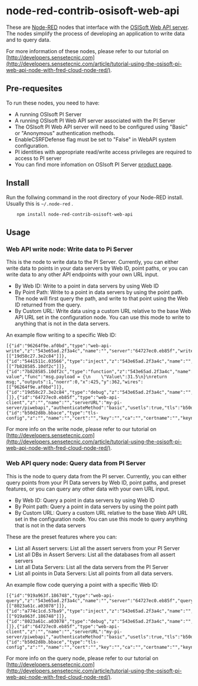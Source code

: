 # node-red-contrib-osisoft-web-api

These are [Node-RED](http://nodered.org) nodes that interface with the [OSISoft Web API server](https://techsupport.osisoft.com/Products/Developer-Technologies/PI-Web-API/Overviewcom/). The nodes simplify the process of developing an application to write data and to query data.

For more information of these nodes, please refer to our tutorial on [http://developers.sensetecnic.com](http://developers.sensetecnic.com/article/tutorial-using-the-osisoft-pi-web-api-node-with-fred-cloud-node-red/).


## Pre-requesites

To run these nodes, you need to have:

   * A running OSIsoft PI Server
   * A running OSIsoft PI Web API server associated with the PI Server
   * The OSIsoft PI Web API server will need to be configured using "Basic" or "Anonymous" authentication methods.
   * EnableCSRFDefense flag must be set to "False" in WebAPI system configuration.
   * PI identities with appropriate read/write access privileges are required to access to PI server 
   * You can find more infomation on OSIsoft PI Server [product page](https://techsupport.osisoft.com/Products/PI-Server). 

## Install

Run the follwing command in the root directory of your Node-RED install.
Usually this is `~/.node-red` .
```
    npm install node-red-contrib-osisoft-web-api
```

## Usage

### Web API write node: Write data to Pi Server

This is the node to write data to the PI Server. Currently, you can either write data to points in your data servers by Web ID, point paths, or you can write data to any other API endpoints with your own URL input.

  * By Web ID: Write to a point in data servers by using Web ID
  * By Point Path: Write to a point in data servers by using the point path. The node will first query the path, and write to that point using the Web ID returned from the query.
  * By Custom URL: Write data using a custom URL relative to the base Web API URL set in the configuration node. You can use this mode to write to anything that is not in the data servers.

An example flow writing to a specific Web ID:
```
[{"id":"96264f9e.af0bd","type":"web-api-write","z":"543e65ad.2f3a4c","name":"","server":"64727ec0.eb85f","writeMethod":"webId","webId":"P0RBbjFMMXuUivIEAgCXqPnADwAAAARUMyQU1BWi05SEVKVlRMXEtIT1VfUkVMQVRJVkVfSFVNSURJVFk","requestMethod":"POST","x":585,"y":381,"wires":[["19d58c27.3e2c84"]]},{"id":"5441511c.03566","type":"inject","z":"543e65ad.2f3a4c","name":"","topic":"","payload":"","payloadType":"date","repeat":"","crontab":"","once":false,"x":258,"y":338,"wires":[["7b828585.10df2c"]]},{"id":"7b828585.10df2c","type":"function","z":"543e65ad.2f3a4c","name":"post value","func":"msg.payload = {\n    \"Value\":31.5\n}\nreturn msg;","outputs":1,"noerr":0,"x":425,"y":362,"wires":[["96264f9e.af0bd"]]},{"id":"19d58c27.3e2c84","type":"debug","z":"543e65ad.2f3a4c","name":"","active":true,"console":"false","complete":"true","x":771,"y":356,"wires":[]},{"id":"64727ec0.eb85f","type":"web-api-client","z":"","name":"","serverURL":"my-pi-server/piwebapi","authenticateMethod":"basic","usetls":true,"tls":"b50d2d8b.bbace"},{"id":"b50d2d8b.bbace","type":"tls-config","z":"","name":"","cert":"","key":"","ca":"","certname":"","keyname":"","caname":"","verifyservercert":false}]
```

For more info on the write node, please refer to our tutorial on [http://developers.sensetecnic.com](http://developers.sensetecnic.com/article/tutorial-using-the-osisoft-pi-web-api-node-with-fred-cloud-node-red/).


### Web API query node: Query data from PI Server

This is the node to query data from the PI server. Currently, you can either query points from your PI Data servers by Web ID, point paths, and preset features, or you can query any other data with your own URL input. 

  * By Web ID: Query a point in data servers by using Web ID
  * By Point path: Query a point in data servers by using the point path
  * By Custom URL: Query a custom URL relative to the base Web API URL set in the configuration node. You can use this mode to query anything that is not in the data servers

These are the preset features where you can:

  * List all Assert servers: List all the assert servers from your PI Server
  * List all DBs in Assert Servers: List all the databases from all assert servers
  * List all Data Servers: List all the data servers from the PI Server
  * List all points in Data Servers: List all points from all data servers.

An example flow code querying a point with a specific Web ID:
  ```
  [{"id":"919a963f.186748","type":"web-api-query","z":"543e65ad.2f3a4c","name":"","server":"64727ec0.eb85f","queryMethod":"webId","webId":"P0RBbjFMMXuUivIEAgCXqPnADwAAAARUMyQU1BWi05SEVKVlRMXEtIT1VfUkVMQVRJVkVfSFVNSURJVFk","dataType":"self","customUrl":"","x":359,"y":173,"wires":[["8023a61c.a03078"]]},{"id":"a774c1cd.57ba9","type":"inject","z":"543e65ad.2f3a4c","name":"","topic":"","payload":"","payloadType":"date","repeat":"","crontab":"","once":false,"x":162,"y":164,"wires":[["919a963f.186748"]]},{"id":"8023a61c.a03078","type":"debug","z":"543e65ad.2f3a4c","name":"","active":true,"console":"false","complete":"true","x":529,"y":170,"wires":[]},{"id":"64727ec0.eb85f","type":"web-api-client","z":"","name":"","serverURL":"my-pi-server/piwebapi","authenticateMethod":"basic","usetls":true,"tls":"b50d2d8b.bbace"},{"id":"b50d2d8b.bbace","type":"tls-config","z":"","name":"","cert":"","key":"","ca":"","certname":"","keyname":"","caname":"","verifyservercert":false}]
  ```

For more info on the query node, please refer to our tutorial on [http://developers.sensetecnic.com](http://developers.sensetecnic.com/article/tutorial-using-the-osisoft-pi-web-api-node-with-fred-cloud-node-red/).


